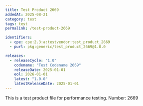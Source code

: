 ```yaml
---
title: Test Product 2669
addedAt: 2025-08-21
category: test
tags: test
permalink: /test-product-2669

identifiers:
  - cpe: cpe:2.3:a:testvendor:test_product_2669
  - purl: pkg:generic/test_product_2669@1.0.0

releases:
  - releaseCycle: "1.0"
    codename: "Test Codename 2669"
    releaseDate: 2025-01-01
    eol: 2026-01-01
    latest: "1.0.0"
    latestReleaseDate: 2025-01-01
---
```


This is a test product file for performance testing. Number: 2669
